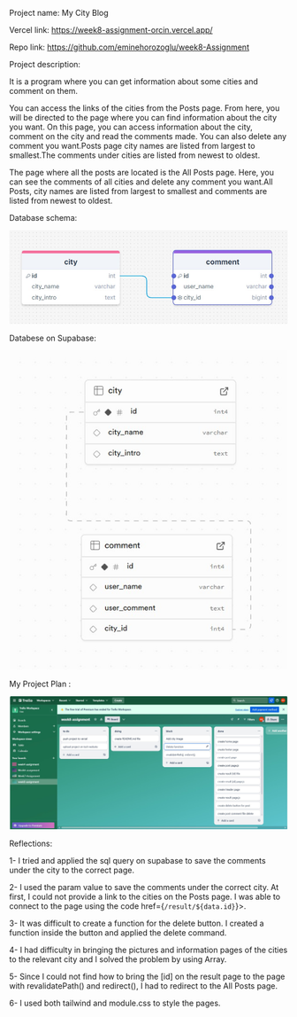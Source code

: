 Project name: My City Blog

Vercel link: https://week8-assignment-orcin.vercel.app/

Repo link: https://github.com/eminehorozoglu/week8-Assignment

Project description:

It is a program where you can get information about some cities and comment on them.

You can access the links of the cities from the Posts page. From here, you will be directed to the page where you can find information about the city you want. On this page, you can access information about the city, comment on the city and read the comments made. You can also delete any comment you want.Posts page city names are listed from largest to smallest.The comments under cities are listed from newest to oldest.

The page where all the posts are located is the All Posts page. Here, you can see the comments of all cities and delete any comment you want.All Posts, city names are listed from largest to smallest and comments are listed from newest to oldest.

Database schema:

![Database Schema](./public/database-schema.jpg)


Databese on Supabase: 

![Database Schema](./public/database.jpg)

My Project Plan :

![Database Schema](./public/trello.jpg)


Reflections:

1- I tried and applied the sql query on supabase to save the comments under the city to the correct page.

2- I used the param value to save the comments under the correct city.
At first, I could not provide a link to the cities on the Posts page. I was able to connect to the page using the code href={`/result/${data.id}`}>.

3- It was difficult to create a function for the delete button. I created a function inside the button and applied the delete command.

4- I had difficulty in bringing the pictures and information pages of the cities to the relevant city and I solved the problem by using Array.

5- Since I could not find how to bring the [id] on the result page to the page with revalidatePath() and redirect(), I had to redirect to the All Posts page.

6- I used both tailwind and module.css to style the pages.
